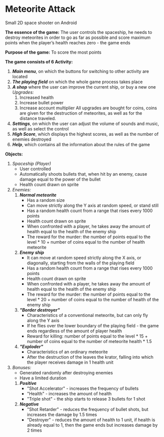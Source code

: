 # Meteorite Attack
Small 2D space shooter on Android

**The essence of the game:** The user controls the spaceship, he needs to destroy meteorites in order to go as far as possible and score maximum points when the player’s health reaches zero - the game ends

**Purpose of the game:** To score the most points

**The game consists of 6 Activity:**
   1. ___Main menu___, on which the buttons for switching to other activity are located
   2. ___The playing field___ on which the whole game process takes place
   3. ___A shop___ where the user can improve the current ship, or buy a new one  
      *Upgrades:* 
         1) Increased health 
         2) Increase bullet power
         3) Increase account multiplier
All upgrades are bought for coins, coins are given for the destruction of meteorites, as well as for the distance traveled.
   4. ___Settings___, on which the user can adjust the volume of sounds and music, as well as select the control
   5. ___High Score___, which displays the highest scores, as well as the number of enemies destroyed
   6. ___Help___, which contains all the information about the rules of the game

**Objects:**
   1. *Spaceship (Player)*
      - User controlled
      - Automatically shoots bullets that, when hit by an enemy, cause damage equal to the power of the bullet
      - Health count drawn on sprite
   2. *Enemies:*
      1) ___Normal meteorite___
         - Has a random size
         - Can move strictly along the Y axis at random speed, or stand still
         - Has a random health count from a range that rises every 1000 points
         - Health count drawn on sprite
         - When confronted with a player, he takes away the amount of health equal to the health of the enemy ship
         - The reward for the murder: the number of points equal to the level * 10 + number of coins equal to the number of health meteorite
      2) ___Enemy ship___
         - It can move at random speed strictly along the X axis, or diagonally, starting from the walls of the playing field
         - Has a random health count from a range that rises every 1000 points
         - Health count drawn on sprite  
         - When confronted with a player, he takes away the amount of health equal to the health of the enemy ship
         - The reward for the murder: the number of points equal to the level * 20 + number of coins equal to the number of health of the enemy ship
      3) ___"Border destroyer"___
         - Characteristics of a conventional meteorite, but can only fly along the Y axis
         + If he flies over the lower boundary of the playing field - the game ends regardless of the amount of player health
         + Reward for killing: number of points equal to the level * 15 + number of coins equal to the number of meteorite health * 1.5
      4) ___"Exploder"___
         - Characteristics of an ordinary meteorite
         + After the destruction of the leaves the krator, falling into which the player receives damage in 1 health unit
   3. *Bonuses:*
      - Generated randomly after destroying enemies
      - Have a limited duration
      1) ___Positive___
         - "Shot Accelerator" - increases the frequency of bullets
         - "Health" - increases the amount of health
         - "Triple shot" - the ship starts to release 3 bullets for 1 shot
      2) ___Negative___
         - "Shot Retarder" - reduces the frequency of bullet shots, but increases the damage by 1.5 times
         - "Destroyer" - reduces the amount of health to 1 unit, if health is already equal to 1, then the game ends
but increases damage by 2 times
